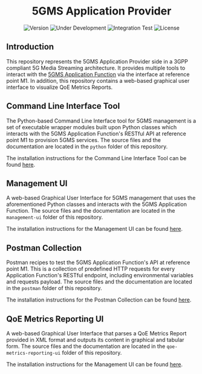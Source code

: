 <h1 align="center">5GMS Application Provider</h1>
<p align="center">
  <img src="https://img.shields.io/github/v/tag/5G-MAG/rt-5gms-application-provider?label=version" alt="Version">
  <img src="https://img.shields.io/badge/Status-Under_Development-yellow" alt="Under Development">
  <img src="https://github.com/5G-MAG/rt-5gms-application-provider/actions/workflows/integration-test.yml/badge.svg" alt="Integration Test">
  <img src="https://img.shields.io/badge/License-5G--MAG%20Public%20License%20(v1.0)-blue" alt="License">
</p>

## Introduction

This repository represents the 5GMS Application Provider side in a 3GPP compliant 5G Media Streaming
architecture. It provides multiple tools to interact with
the [5GMS Application Function](https://github.com/5G-MAG/rt-5gms-application-function)
via the interface at reference point M1. In addition, this repository contains a web-based graphical user interface to
visualize QoE Metrics Reports.

## Command Line Interface Tool

The Python-based Command Line Interface tool for 5GMS management is a set of executable wrapper modules
built upon Python classes which interacts with the 5GMS Application Function's RESTful API at reference point M1 to
provision 5GMS services. The source files and the documentation are located in the `python` folder of
this repository.

The installation instructions for the Command Line Interface Tool can be found [here](python/README.md).

## Management UI

A web-based Graphical User Interface for 5GMS management that uses the aforementioned Python
classes and interacts with the 5GMS Application Function. The source files and the documentation are located in
the `management-ui` folder of this repository.

The installation instructions for the Management UI can be found [here](management-ui/README.md).

## Postman Collection

Postman recipes to test the 5GMS Application Function's API at reference point M1. This is a collection
of predefined HTTP requests for every Application Function's RESTful endpoint, including environmental variables and
requests payload. The source files and the documentation are located in the `postman` folder of this repository.

The installation instructions for the Postman Collection can be found [here](postman/README.md).

## QoE Metrics Reporting UI

A web-based Graphical User Interface that parses a QoE Metrics Report provided in XML
format and outputs its content in graphical and tabular form. The source files and the documentation are located in
the `qoe-metrics-reporting-ui` folder of this repository.

The installation instructions for the Management UI can be found [here](qoe-metrics-reporting-ui/README.md).
